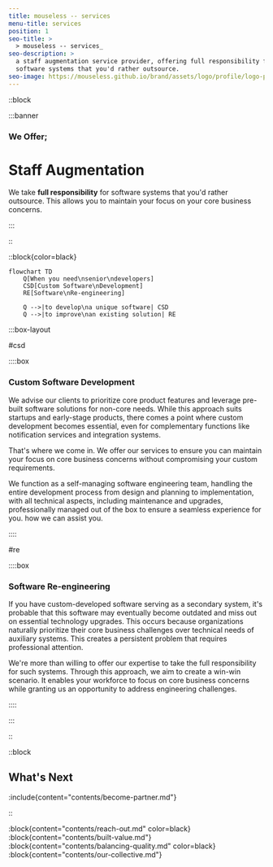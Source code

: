 ```yaml
---
title: mouseless -- services
menu-title: services
position: 1
seo-title: >
  > mouseless -- services_
seo-description: >
  a staff augmentation service provider, offering full responsibility for
  software systems that you'd rather outsource.
seo-image: https://mouseless.github.io/brand/assets/logo/profile/logo-profile-mark-primary-500px.png
---
```


::block

:::banner

### We Offer;
# Staff Augmentation

We take __full responsibility__ for software systems that you'd rather
outsource. This allows you to maintain your focus on your core business
concerns.

:::

::

::block{color=black}

```mermaid
flowchart TD
    Q[When you need\nsenior\ndevelopers]
    CSD[Custom Software\nDevelopment]
    RE[Software\nRe-engineering]

    Q -->|to develop\na unique software| CSD
    Q -->|to improve\nan existing solution| RE
```

:::box-layout

#csd

::::box

### Custom Software Development

We advise our clients to prioritize core product features and leverage pre-built
software solutions for non-core needs. While this approach suits startups and
early-stage products, there comes a point where custom development becomes
essential, even for complementary functions like notification services and
integration systems.

That's where we come in. We offer our services to ensure you can maintain your
focus on core business concerns without compromising your custom requirements.

We function as a self-managing software engineering team, handling the entire
development process from design and planning to implementation, with all
technical aspects, including maintenance and upgrades, professionally managed
out of the box to ensure a seamless experience for you.
how we can assist you.

::::

#re

::::box

### Software Re-engineering

If you have custom-developed software serving as a secondary system, it's
probable that this software may eventually become outdated and miss out on
essential technology upgrades. This occurs because organizations naturally
prioritize their core business challenges over technical needs of auxiliary
systems. This creates a persistent problem that requires professional attention.

We're more than willing to offer our expertise to take the full responsibility
for such systems. Through this approach, we aim to create a win-win scenario. It
enables your workforce to focus on core business concerns while granting us an
opportunity to address engineering challenges.

::::

:::

::

::block

## What's Next

:include{content="contents/become-partner.md"}

::

:block{content="contents/reach-out.md" color=black}
:block{content="contents/built-value.md"}
:block{content="contents/balancing-quality.md" color=black}
:block{content="contents/our-collective.md"}
